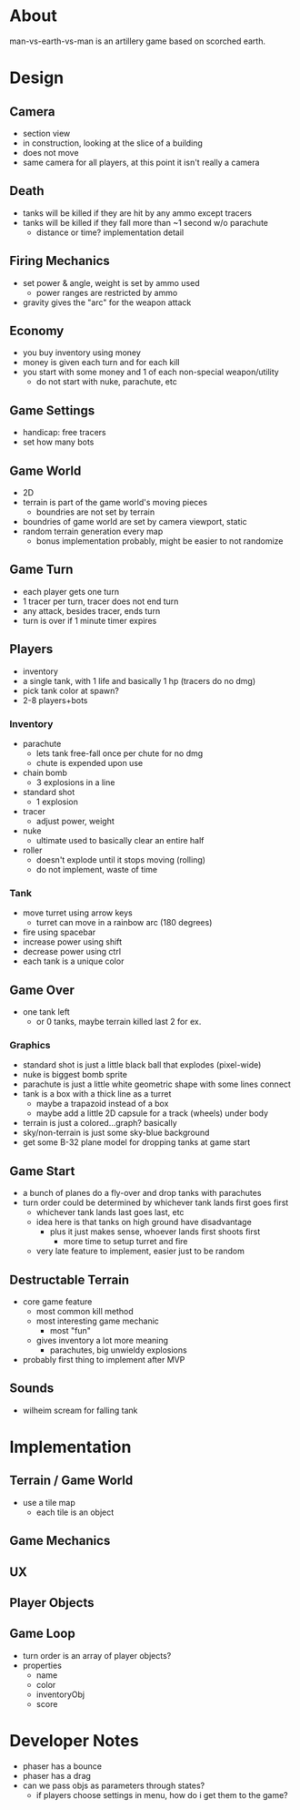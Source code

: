 # About

man-vs-earth-vs-man is an artillery game based on scorched earth.

# Design
## Camera
* section view
*   in construction, looking at the slice of a building
* does not move
* same camera for all players, at this point it isn't really a camera
## Death
* tanks will be killed if they are hit by any ammo except tracers
* tanks will be killed if they fall more than ~1 second w/o parachute
    * distance or time? implementation detail
## Firing Mechanics
* set power & angle, weight is set by ammo used
    * power ranges are restricted by ammo
* gravity gives the "arc" for the weapon attack
## Economy
* you buy inventory using money
* money is given each turn and for each kill
* you start with some money and 1 of each non-special weapon/utility
    * do not start with nuke, parachute, etc
## Game Settings
* handicap: free tracers
* set how many bots
## Game World
* 2D
* terrain is part of the game world's moving pieces
    * boundries are not set by terrain
* boundries of game world are set by camera viewport, static
* random terrain generation every map
    * bonus implementation probably, might be easier to not randomize
## Game Turn
* each player gets one turn
* 1 tracer per turn, tracer does not end turn
* any attack, besides tracer, ends turn
* turn is over if 1 minute timer expires
## Players
* inventory
* a single tank, with 1 life and basically 1 hp (tracers do no dmg)
* pick tank color at spawn?
* 2-8 players+bots
### Inventory
* parachute
    * lets tank free-fall once per chute for no dmg
    * chute is expended upon use
* chain bomb
    * 3 explosions in a line
* standard shot
    * 1 explosion
* tracer
    * adjust power, weight
* nuke
    * ultimate used to basically clear an entire half
* roller
    * doesn't explode until it stops moving (rolling)
    * do not implement, waste of time
### Tank
* move turret using arrow keys
    * turret can move in a rainbow arc (180 degrees)
* fire using spacebar
* increase power using shift
* decrease power using ctrl
* each tank is a unique color

## Game Over
* one tank left
    * or 0 tanks, maybe terrain killed last 2 for ex.

### Graphics
* standard shot is just a little black ball that explodes (pixel-wide)
* nuke is biggest bomb sprite
* parachute is just a little white geometric shape with some lines connect
* tank is a box with a thick line as a turret
    * maybe a trapazoid instead of a box
    * maybe add a little 2D capsule for a track (wheels) under body
* terrain is just a colored...graph? basically
* sky/non-terrain is just some sky-blue background
* get some B-32 plane model for dropping tanks at game start

## Game Start
* a bunch of planes do a fly-over and drop tanks with parachutes
* turn order could be determined by whichever tank lands first goes first
    * whichever tank lands last goes last, etc
    * idea here is that tanks on high ground have disadvantage
        * plus it just makes sense, whoever lands first shoots first
            * more time to setup turret and fire
    * very late feature to implement, easier just to be random

## Destructable Terrain
* core game feature
    * most common kill method
    * most interesting game mechanic
        * most "fun"
    * gives inventory a lot more meaning
        * parachutes, big unwieldy explosions
* probably first thing to implement after MVP

## Sounds
* wilheim scream for falling tank

# Implementation
## Terrain / Game World
* use a tile map
    * each tile is an object
## Game Mechanics
## UX
## Player Objects
## Game Loop
* turn order is an array of player objects?
* properties
    * name
    * color
    * inventoryObj
    * score

# Developer Notes
* phaser has a bounce
* phaser has a drag
* can we pass objs as parameters through states?
    * if players choose settings in menu, how do i get them to the game?
